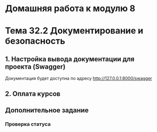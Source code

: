 # Домашняя работа к модулю 8
# Тема 32.2 Документирование и безопасность

## 1. Настройка вывода документации для проекта (Swagger)
Документация будет доступна по адресу http://127.0.0.1:8000/swagger

## 2. Оплата курсов


## Дополнительное задание 
### Проверка статуса
